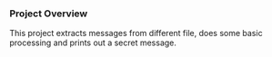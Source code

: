 ### Project Overview

 This project extracts messages from different file, does some basic processing and prints out a secret message.


